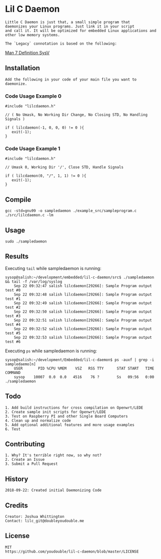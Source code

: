 # Lil C Daemon

    Little C Daemon is just that, a small simple program that
    daemonizes your Linux programs. Just link it in your script
    and call it. It will be optimized for embedded Linux applications and other low memory systems. 
    
    The `Legacy` connotation is based on the following: 
   [Man 7 Definition SysV](https://www.freedesktop.org/software/systemd/man/daemon.html#SysV%20Daemons "SysV Daemons")

## Installation

    Add the following in your code of your main file you want to daemonize.

### Code Usage Example 0

    #include "lilcdaemon.h"

    // ( No Umask, No Working Dir Change, No Closing STD, No Handling Signals )

    if ( lilcdaemon(-1, 0, 0, 0) != 0 ){
       exit(-1);
    }

### Code Usage Example 1

    #include "lilcdaemon.h"

    // Umask 0, Working Dir '/', Close STD, Handle Signals

    if ( lilcdaemon(0, "/", 1, 1) != 0 ){
       exit(-1);
    }

## Compile

    gcc -std=gnu99 -o sampledaemon ./example_src/sampleprogram.c ./src/lilcdaemon.c -lm

## Usage

    sudo ./sampledaemon

## Results

Executing `tail` while sampledaemon is running:
```shell
sysop@salish:~/development/embedded/lil-c-daemon/src$ ./sampledaemon && tail -f /var/log/syslog
    Sep 22 09:32:47 salish lilcdaemon[29266]: Sample Program output test #0
    Sep 22 09:32:48 salish lilcdaemon[29266]: Sample Program output test #1
    Sep 22 09:32:49 salish lilcdaemon[29266]: Sample Program output test #2
    Sep 22 09:32:50 salish lilcdaemon[29266]: Sample Program output test #3
    Sep 22 09:32:51 salish lilcdaemon[29266]: Sample Program output test #4
    Sep 22 09:32:52 salish lilcdaemon[29266]: Sample Program output test #5
    Sep 22 09:32:53 salish lilcdaemon[29266]: Sample Program output test #6
```

Executing `ps` while sampledaemon is running:
```shell
sysop@salish:~/development/Embedded/lil-c-daemon$ ps -auxf | grep -i sampledaemo[n]
    USER       PID %CPU %MEM    VSZ   RSS TTY      STAT START   TIME COMMAND
    sysop    10007  0.0  0.0   4516    76 ?        Ss   09:56   0:00 ./sampledaemon
```

## Todo

    1. Add build instructions for cross compilation on Openwrt/LEDE
    2. Create sample init scripts for Openwrt/LEDE
    3. Test on Raspberry PI and other Single Board Computers
    4. Clean up and normalize code
    5. Add optional additional features and more usage examples
    6. Test

## Contributing

    1. Why? It's terrible right now, so why not?
    2. Create an Issue
    3. Submit a Pull Request

## History

    2018-09-22: Created initial Daemonizing Code

## Credits

    Creator: Joshua Whittington
    Contact: lilc_git@doubleyoudouble.me

## License

    MIT
    https://github.com/youdouble/lil-c-daemon/blob/master/LICENSE
